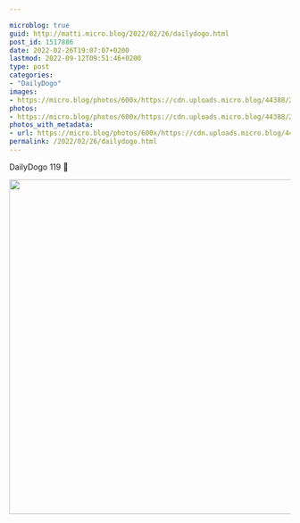 ```yaml
---

microblog: true
guid: http://matti.micro.blog/2022/02/26/dailydogo.html
post_id: 1517886
date: 2022-02-26T19:07:07+0200
lastmod: 2022-09-12T09:51:46+0200
type: post
categories:
- "DailyDogo"
images:
- https://micro.blog/photos/600x/https://cdn.uploads.micro.blog/44388/2022/4cd5e2ca34.jpg
photos:
- https://micro.blog/photos/600x/https://cdn.uploads.micro.blog/44388/2022/4cd5e2ca34.jpg
photos_with_metadata:
- url: https://micro.blog/photos/600x/https://cdn.uploads.micro.blog/44388/2022/4cd5e2ca34.jpg
permalink: /2022/02/26/dailydogo.html
---
```

DailyDogo 119 🐶

<img src="https://micro.blog/photos/600x/https://blog.martin-haehnel.de/uploads/2022/4cd5e2ca34.jpg" width="600" height="600" alt="" />
